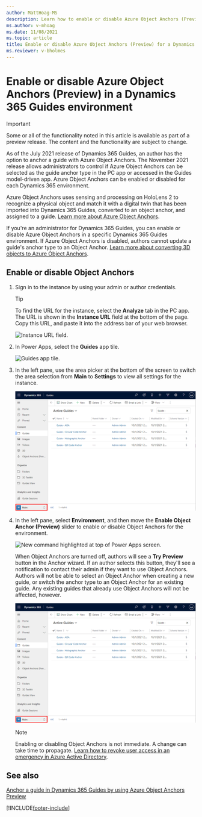```yaml
---
author: MattHoag-MS
description: Learn how to enable or disable Azure Object Anchors (Preview) in a Dynamics 365 Guides environment 
ms.author: v-mhoag
ms.date: 11/08/2021
ms.topic: article
title: Enable or disable Azure Object Anchors (Preview) for a Dynamics 365 Guides environment
ms.reviewer: v-bholmes
---
```


# Enable or disable Azure Object Anchors (Preview) in a Dynamics 365 Guides environment

> [!IMPORTANT]
> Some or all of the functionality noted in this article is available as part of a preview release. The content and the functionality are subject to change.

As of the July 2021 release of Dynamics 365 Guides, an author has the option to anchor a guide with Azure Object Anchors. The November 2021 release allows administrators 
to control if Azure Object Anchors can be selected as the guide anchor type in the PC app or accessed in the Guides model-driven app.  Azure Object Anchors can be enabled or 
disabled for each Dynamics 365 environment.

Azure Object Anchors uses sensing and processing on HoloLens 2 to recognize a physical object and match it with a digital twin that has been imported into Dynamics 365 Guides, 
converted to an object anchor, and assigned to a guide. [Learn more about Azure Object 
Anchors](https://docs.microsoft.com/ynamics365/mixed-reality/guides/pc-app-anchor-azure-object).

If you're an administrator for Dynamics 365 Guides, you can enable or disable Azure Object Anchors in a specific Dynamics 365 Guides environment. If Azure Object Anchors 
is disabled, authors cannot update a guide's anchor type to an Object Anchor. [Learn more about converting 3D objects to Azure Object 
Anchors](https://docs.microsoft.com/dynamics365/mixed-reality/guides/pc-app-anchor-azure-object#convert-the-file-in-the-guides-model-driven-app).

## Enable or disable Object Anchors

1. Sign in to the instance by using your admin or author credentials.

    > [!TIP]
    > To find the URL for the instance, select the **Analyze** tab in the PC app. The URL is shown in the **Instance URL** field at the bottom of the page. Copy this URL, 
    and paste it into the address bar of your web browser.
    >
    > ![Instance URL field.](media/instance-url.PNG "Instance URL field")

2. In Power Apps, select the **Guides** app tile.

    ![Guides app tile.](media/guides-app-tile.PNG "Guides app tile")

3. In the left pane, use the area picker at the bottom of the screen to switch the area selection from **Main** to **Settings** to view all settings for the instance.

    ![Settings highlighted in the left pane.](media/Admin-EnableCalling01__Background-GuidesMDA-AreaPicker-Settings.png "Settings highlighted in left pane")

4. In the left pane, select **Environment**, and then move the **Enable Object Anchor (Preview)** slider to enable or disable Object Anchors for the environment.

    ![New command highlighted at top of Power Apps screen.](media/Admin-EnableCalling02__Background-GuidesMDA-AreaSettings-Environment.png "New command highlighted at top of 
    Power Apps screen")
    
    When Object Anchors are turned off, authors will see a **Try Preview** button in the Anchor wizard. If an author selects this button, they'll see a notification to contact their admin if they want to use Object Anchors. Authors will not be able to select an Object Anchor when creating a new guide, or switch the anchor type to an Object Anchor for an existing guide. Any existing guides that already use Object Anchors will not be affected, however. 

    ![Try Preview button highlighted in Anchor wizard.](media/Admin-EnableCalling01__Background-GuidesMDA-AreaPicker-Settings.png "Try Preview button highlighted in Anchor wizard")

    > [!NOTE]
    > Enabling or disabling Object Anchors is not immediate. A change can take time to propagate. [Learn how to revoke user access in an emergency in 
    Azure Active Directory](https://docs.microsoft.com/azure/active-directory/enterprise-users/users-revoke-access).

## See also

[Anchor a guide in Dynamics 365 Guides by using Azure Object Anchors Preview](pc-app-anchor-azure-object.md)



[!INCLUDE[footer-include](../includes/footer-banner.md)]
